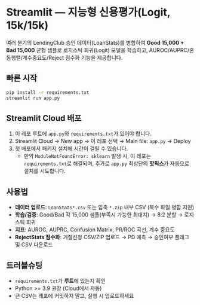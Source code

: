 # Streamlit — 지능형 신용평가(Logit, 15k/15k)

여러 분기의 LendingClub 승인 데이터(LoanStats)를 병합하여 **Good 15,000 + Bad 15,000** 균형 샘플로
로지스틱 회귀(Logit) 모델을 학습하고, AUROC/AUPRC/혼동행렬/계수중요도/Reject 점수화 기능을 제공합니다.

## 빠른 시작
```bash
pip install -r requirements.txt
streamlit run app.py
```

## Streamlit Cloud 배포
1. 이 레포 루트에 `app.py`와 `requirements.txt`가 있어야 합니다.
2. Streamlit Cloud → New app → 이 레포 선택 → Main file: `app.py` → Deploy
3. 첫 배포에서 패키지 설치에 시간이 걸릴 수 있습니다.
   - 만약 `ModuleNotFoundError: sklearn` 발생 시, 이 레포는 `requirements.txt`로 해결되며,
     추가로 `app.py` 최상단의 **핫픽스**가 자동으로 설치를 시도합니다.

## 사용법
- **데이터 업로드**: `LoanStats*.csv` 또는 압축 `*.zip` 내부 CSV (복수 파일 병합 지원)
- **학습/검증**: Good/Bad 각 15,000 샘플(부족시 가능한 최대치) → 8:2 분할 → 로지스틱 회귀
- **지표**: AUROC, AUPRC, Confusion Matrix, PR/ROC 곡선, 계수 중요도
- **RejectStats 점수화**: 거절신청 CSV/ZIP 업로드 → PD 예측 → 승인여부 플래그 및 CSV 다운로드

## 트러블슈팅
- `requirements.txt`가 **루트**에 있는지 확인
- Python >= 3.9 권장 (Cloud에서 자동)
- 큰 CSV는 레포에 커밋하지 말고, 실행 시 업로드하세요

